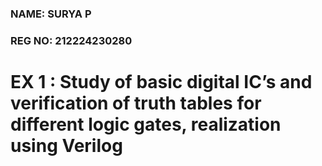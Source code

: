 ### NAME: SURYA P <br>
### REG NO: 212224230280

# EX 1 : Study of basic digital IC’s and verification of truth tables for different logic gates, realization using Verilog
